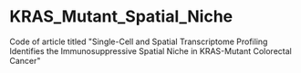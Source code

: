 # KRAS_Mutant_Spatial_Niche
Code of article titled "Single-Cell and Spatial Transcriptome Profiling Identifies the Immunosuppressive Spatial Niche in KRAS-Mutant Colorectal Cancer"

